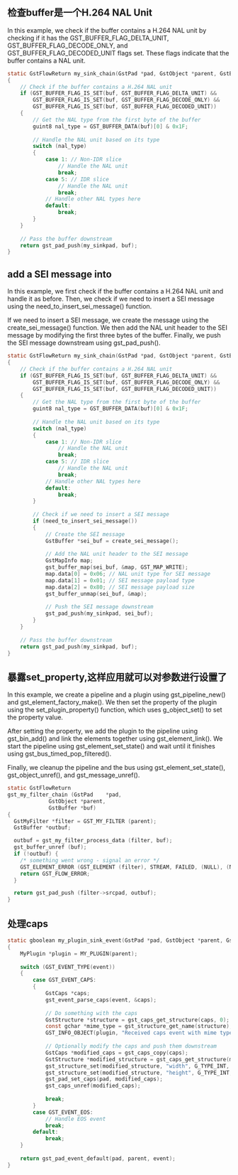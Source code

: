 

## 检查buffer是一个H.264 NAL Unit
In this example, we check if the buffer contains a H.264 NAL unit by checking if it has the GST_BUFFER_FLAG_DELTA_UNIT, GST_BUFFER_FLAG_DECODE_ONLY, and GST_BUFFER_FLAG_DECODED_UNIT flags set. These flags indicate that the buffer contains a NAL unit.

```c
static GstFlowReturn my_sink_chain(GstPad *pad, GstObject *parent, GstBuffer *buf)
{
    // Check if the buffer contains a H.264 NAL unit
    if (GST_BUFFER_FLAG_IS_SET(buf, GST_BUFFER_FLAG_DELTA_UNIT) &&
        GST_BUFFER_FLAG_IS_SET(buf, GST_BUFFER_FLAG_DECODE_ONLY) &&
        GST_BUFFER_FLAG_IS_SET(buf, GST_BUFFER_FLAG_DECODED_UNIT))
    {
        // Get the NAL type from the first byte of the buffer
        guint8 nal_type = GST_BUFFER_DATA(buf)[0] & 0x1F;
        
        // Handle the NAL unit based on its type
        switch (nal_type)
        {
            case 1: // Non-IDR slice
                // Handle the NAL unit
                break;
            case 5: // IDR slice
                // Handle the NAL unit
                break;
            // Handle other NAL types here
            default:
                break;
        }
    }
    
    // Pass the buffer downstream
    return gst_pad_push(my_sinkpad, buf);
}
```

## add a SEI message into 
In this example, we first check if the buffer contains a H.264 NAL unit and handle it as before. Then, we check if we need to insert a SEI message using the need_to_insert_sei_message() function.

If we need to insert a SEI message, we create the message using the create_sei_message() function. We then add the NAL unit header to the SEI message by modifying the first three bytes of the buffer. Finally, we push the SEI message downstream using gst_pad_push().

```c
static GstFlowReturn my_sink_chain(GstPad *pad, GstObject *parent, GstBuffer *buf)
{
    // Check if the buffer contains a H.264 NAL unit
    if (GST_BUFFER_FLAG_IS_SET(buf, GST_BUFFER_FLAG_DELTA_UNIT) &&
        GST_BUFFER_FLAG_IS_SET(buf, GST_BUFFER_FLAG_DECODE_ONLY) &&
        GST_BUFFER_FLAG_IS_SET(buf, GST_BUFFER_FLAG_DECODED_UNIT))
    {
        // Get the NAL type from the first byte of the buffer
        guint8 nal_type = GST_BUFFER_DATA(buf)[0] & 0x1F;
        
        // Handle the NAL unit based on its type
        switch (nal_type)
        {
            case 1: // Non-IDR slice
                // Handle the NAL unit
                break;
            case 5: // IDR slice
                // Handle the NAL unit
                break;
            // Handle other NAL types here
            default:
                break;
        }
        
        // Check if we need to insert a SEI message
        if (need_to_insert_sei_message())
        {
            // Create the SEI message
            GstBuffer *sei_buf = create_sei_message();
            
            // Add the NAL unit header to the SEI message
            GstMapInfo map;
            gst_buffer_map(sei_buf, &map, GST_MAP_WRITE);
            map.data[0] = 0x06; // NAL unit type for SEI message
            map.data[1] = 0x01; // SEI message payload type
            map.data[2] = 0x80; // SEI message payload size
            gst_buffer_unmap(sei_buf, &map);
            
            // Push the SEI message downstream
            gst_pad_push(my_sinkpad, sei_buf);
        }
    }
    
    // Pass the buffer downstream
    return gst_pad_push(my_sinkpad, buf);
}
```

## 暴露set_property,这样应用就可以对参数进行设置了
In this example, we create a pipeline and a plugin using gst_pipeline_new() and gst_element_factory_make(). We then set the property of the plugin using the set_plugin_property() function, which uses g_object_set() to set the property value.

After setting the property, we add the plugin to the pipeline using gst_bin_add() and link the elements together using gst_element_link(). We start the pipeline using gst_element_set_state() and wait until it finishes using gst_bus_timed_pop_filtered().

Finally, we cleanup the pipeline and the bus using gst_element_set_state(), gst_object_unref(), and gst_message_unref().


```c
static GstFlowReturn
gst_my_filter_chain (GstPad    *pad,
             GstObject *parent,
             GstBuffer *buf)
{
  GstMyFilter *filter = GST_MY_FILTER (parent);
  GstBuffer *outbuf;

  outbuf = gst_my_filter_process_data (filter, buf);
  gst_buffer_unref (buf);
  if (!outbuf) {
    /* something went wrong - signal an error */
    GST_ELEMENT_ERROR (GST_ELEMENT (filter), STREAM, FAILED, (NULL), (NULL));
    return GST_FLOW_ERROR;
  }

  return gst_pad_push (filter->srcpad, outbuf);
}

```

## 处理caps

```c
static gboolean my_plugin_sink_event(GstPad *pad, GstObject *parent, GstEvent *event)
{
    MyPlugin *plugin = MY_PLUGIN(parent);
    
    switch (GST_EVENT_TYPE(event))
    {
        case GST_EVENT_CAPS:
        {
            GstCaps *caps;
            gst_event_parse_caps(event, &caps);
            
            // Do something with the caps
            GstStructure *structure = gst_caps_get_structure(caps, 0);
            const gchar *mime_type = gst_structure_get_name(structure);
            GST_INFO_OBJECT(plugin, "Received caps event with mime type %s", mime_type);
            
            // Optionally modify the caps and push them downstream
            GstCaps *modified_caps = gst_caps_copy(caps);
            GstStructure *modified_structure = gst_caps_get_structure(modified_caps, 0);
            gst_structure_set(modified_structure, "width", G_TYPE_INT, 640, NULL);
            gst_structure_set(modified_structure, "height", G_TYPE_INT, 480, NULL);
            gst_pad_set_caps(pad, modified_caps);
            gst_caps_unref(modified_caps);
            
            break;
        }
        case GST_EVENT_EOS:
            // Handle EOS event
            break;
        default:
            break;
    }
    
    return gst_pad_event_default(pad, parent, event);
}
```



